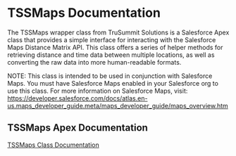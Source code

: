 # TSSMaps Documentation

The TSSMaps wrapper class from TruSummit Solutions is a Salesforce Apex class that provides a simple interface for interacting with the Salesforce Maps Distance Matrix API. This class offers a series of helper methods for retrieving distance and time data between multiple locations, as well as converting the raw data into more human-readable formats.

NOTE: This class is intended to be used in conjunction with Salesforce Maps. You must have Salesforce Maps enabled in your Salesforce org to use this class. For more information on Salesforce Maps, visit:
https://developer.salesforce.com/docs/atlas.en-us.maps_developer_guide.meta/maps_developer_guide/maps_overview.htm

## TSSMaps Apex Documentation

[TSSMaps Class Documentation](TSSMaps.md)